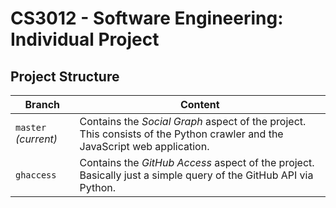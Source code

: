 # CS3012 - Software Engineering: Individual Project

## Project Structure

| Branch | Content |
| - | - |
| `master` *(current)* | Contains the *Social Graph* aspect of the project. This consists of the Python crawler and the JavaScript web application. |
| `ghaccess` | Contains the *GitHub Access* aspect of the project. Basically just a simple query of the GitHub API via Python. |
